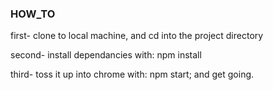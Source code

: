### HOW_TO

first- clone to local machine, and cd into the project directory

second- install dependancies with: npm install

third- toss it up into chrome with: npm start; and get going.